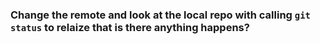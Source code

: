 ### Change the remote and look at the local repo with calling `git status` to relaize that is there anything happens?
